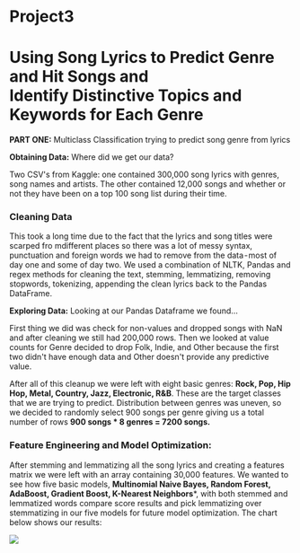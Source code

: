 # Project3
# Using Song Lyrics to Predict Genre and Hit Songs and Identify Distinctive Topics and Keywords for Each Genre

**PART ONE:** Multiclass Classification trying to predict song genre from lyrics

**Obtaining Data:** Where did we get our data?

Two CSV's from Kaggle: one contained 300,000 song lyrics with genres, song names and artists. The other contained 12,000 songs and whether or not they have been on a top 100 song list during their time.

### Cleaning Data

This took a long time due to the fact that the lyrics and song titles were scarped fro mdifferent places so there was a lot of messy syntax, punctuation and foreign words we had to remove from the data - most of day one and some of day two.
We used a combination of  NLTK, Pandas and regex methods for cleaning the text, stemming, lemmatizing, removing stopwords, tokenizing, appending the clean lyrics back to the Pandas DataFrame.

**Exploring Data:** Looking at our Pandas Dataframe we found…

First thing we did was check for non-values and dropped songs with NaN and after cleaning we still had 200,000 rows.
Then we looked at value counts for Genre decided to drop Folk, Indie, and Other because the first two didn't have enough data and Other doesn't provide any predictive value.

After all of this cleanup we were left with eight basic genres: **Rock, Pop, Hip Hop, Metal, Country, Jazz, Electronic, R&B**. These are the target classes that we are trying to predict.
Distribution between genres was uneven, so we decided to randomly select 900 songs per genre giving us a total number of rows **900 songs * 8 genres = 7200 songs.**

### Feature Engineering and Model Optimization:

After stemming and lemmatizing all the song lyrics and creating a features matrix we were left with an array containing 30,000 features.
We wanted to see how five basic models, **Multinomial Naive Bayes, Random Forest, AdaBoost, Gradient Boost, K-Nearest Neighbors***, with both stemmed and lemmatized words compare score results and pick lemmatizing over stemmatizing in our five models for future model optimization. The chart below shows our results:

![](https://github.com/Botafogo1894/Project2/blob/master/screenshots/basic_5_models.png)

